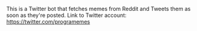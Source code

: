 This is a Twitter bot that fetches memes from Reddit and Tweets them as soon as they're posted.
Link to Twitter account: https://twitter.com/programemes
